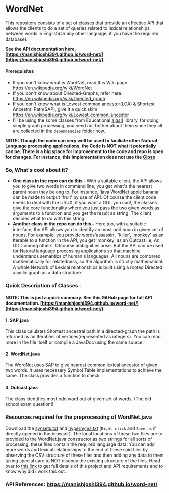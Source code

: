 # WordNet
This repository consists of a set of classes that provide an effective API that allows the clients to do a set of queries related to lexical relationships between words in English(Or any other language, if you have the required database).

**See the API documentation here. [https://manishjoshi394.github.io/word-net/](https://manishjoshi394.github.io/word-net/).**

####  Prerequisites
- If you don't know what is WordNet, read this Wiki page. https://en.wikipedia.org/wiki/WordNet
- If you don't know about Directed-Graphs, refer here. https://en.wikipedia.org/wiki/Directed_graph
- If you don't know what is Lowest common ancestor(LCA) & Shortest Ancestral Path(SAP), give it a quick skim https://en.wikipedia.org/wiki/Lowest_common_ancestor
- I'll be using the some classes from Educational [algs4](https://algs4.cs.princeton.edu/code/algs4.jar) library, for doing simple graph processing, you need not bother about them since they all are collected in the `dependencies` folder now. 

**NOTE: Though the code can very well be used to faciliate other Natural Language processing applications, the Code is NOT what it potentially can be. There is a big space for improvement to the code and repo is open for changes. For instance, this implementation does not use the [Gloss]( https://en.wikipedia.org/wiki/Gloss_(annotation))**
 
### So, What's cool about it?
- **One class in the repo can do this -** 
With a suitable client, the API allows you to give two words in command line, you get what's the nearest parent noun they belong to.
For instance, 'java WordNet apple banana' can be made to output 'fruit' by use of API. Of course the client code needs to deal with the UI/UX, if you want a GUI, you can!, the classes give the core functionality where you just pass the two given words as arguments to a function and you get the result as string. The client decides what to do with this string.
- **Another class in the repo can do this -**
Here too, with a suitable interface, the APi allows you to identify an most odd noun in given set of nouns. For example, you provide words'assassin', 'killer', 'monkey' as an Iterable to a function in the API, you get 'monkey' as an Outcast i.e; An ODD among others. Ofcourse ambiguities arise. But the API can be used for Natural language processing applications so that machine understands semantics of human's languages.
All nouns are compared mathematically for relatedness, so the algorithm is strictly mathematical. A whole Network of Lexical 
relationships is built using a rooted Directed acyclic graph as a data structure.

### Quick Description of Classes :
#### NOTE: This is just a quick summary. See this GitHub page for full API documentation. [https://manishjoshi394.github.io/word-net/](https://manishjoshi394.github.io/word-net/)
#### 1. SAP.java
This class calulates Shortest ancestral path in a directed-graph the path is returned as an Iterables of vertices(represented as integers). You can read more in the file itself or compile a JavaDoc using the same source.
#### 2. WordNet.java
The WordNet uses SAP to give nearest common lexical ancestor of given two words. It uses necessary Symbol Table implementations to achieve the same. The class provides a function to check 
#### 3. Outcast.java
The class identifies most odd word out of given set of words. (The old school exam question!)

### Resources required for the preprocessing of WordNet.java
Download the [synsets.txt](http://coursera.cs.princeton.edu/algs4/testing/wordnet/synsets.txt) and [hypernyms.txt](http://coursera.cs.princeton.edu/algs4/testing/wordnet/hypernyms.txt) (`Right click` and `Save as` if directly opened in the browser). The local locations of these two files are to provided to the WordNet.java constructor as two strings for all sorts of processing, these files contain the required language data.
You can add more words and lexical relationships to the end of these said files by observing the CSV structure of these files and then adding any data to them taking special care to NOT disobey the existing structure of the files.
Head over to [this link](
http://coursera.cs.princeton.edu/algs4/assignments/wordnet.html) to get full details of this project and API requirements and to know why did i work this out.

### API References: https://manishjoshi394.github.io/word-net/
